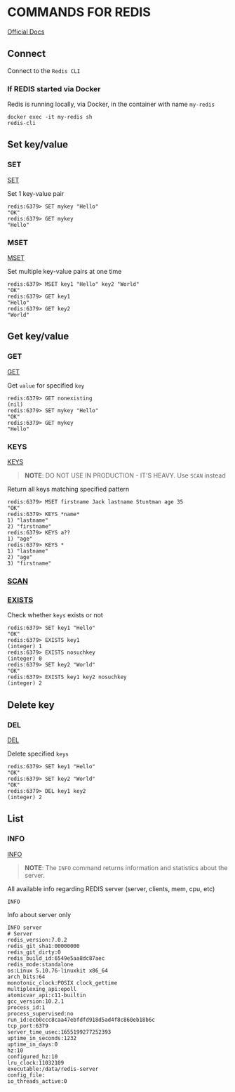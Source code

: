 # COMMANDS FOR REDIS

[Official Docs](https://redis.io/commands/)




## Connect

Connect to the `Redis CLI`

### If REDIS started via Docker

Redis is running locally, via Docker, in the container with name `my-redis`
```
docker exec -it my-redis sh
redis-cli
```






## Set key/value

### SET

[SET](https://redis.io/commands/set/)

Set 1 key-value pair
```
redis:6379> SET mykey "Hello"
"OK"
redis:6379> GET mykey
"Hello"
```

### MSET

[MSET](https://redis.io/commands/mset/)

Set multiple key-value pairs at one time
```
redis:6379> MSET key1 "Hello" key2 "World"
"OK"
redis:6379> GET key1
"Hello"
redis:6379> GET key2
"World"
```






## Get key/value

### GET

[GET](https://redis.io/commands/get/)

Get `value` for specified `key`
```
redis:6379> GET nonexisting
(nil)
redis:6379> SET mykey "Hello"
"OK"
redis:6379> GET mykey
"Hello"
```

### KEYS

[KEYS](https://redis.io/commands/keys/)

> **NOTE**: DO NOT USE IN PRODUCTION - IT'S HEAVY. Use `SCAN` instead

Return all keys matching specified pattern
```
redis:6379> MSET firstname Jack lastname Stuntman age 35
"OK"
redis:6379> KEYS *name*
1) "lastname"
2) "firstname"
redis:6379> KEYS a??
1) "age"
redis:6379> KEYS *
1) "lastname"
2) "age"
3) "firstname"
```

### [SCAN](https://redis.io/commands/scan/)



### [EXISTS](https://redis.io/commands/exists/)

Check whether `keys` exists or not
```
redis:6379> SET key1 "Hello"
"OK"
redis:6379> EXISTS key1
(integer) 1
redis:6379> EXISTS nosuchkey
(integer) 0
redis:6379> SET key2 "World"
"OK"
redis:6379> EXISTS key1 key2 nosuchkey
(integer) 2
```


## Delete key

### DEL

[DEL](https://redis.io/commands/del/)

Delete specified `keys`
```
redis:6379> SET key1 "Hello"
"OK"
redis:6379> SET key2 "World"
"OK"
redis:6379> DEL key1 key2
(integer) 2
```

## List

### INFO

[INFO](https://redis.io/commands/info/)

> **NOTE**: The `INFO` command returns information and statistics about the server.

All available info regarding REDIS server (server, clients, mem, cpu, etc)
```
INFO
```

Info about server only
```
INFO server
# Server
redis_version:7.0.2
redis_git_sha1:00000000
redis_git_dirty:0
redis_build_id:6549e5aa8dc87aec
redis_mode:standalone
os:Linux 5.10.76-linuxkit x86_64
arch_bits:64
monotonic_clock:POSIX clock_gettime
multiplexing_api:epoll
atomicvar_api:c11-builtin
gcc_version:10.2.1
process_id:1
process_supervised:no
run_id:ecb0ccc8caa47ebfdfd918d5ad4f8c860eb18b6c
tcp_port:6379
server_time_usec:1655199277252393
uptime_in_seconds:1232
uptime_in_days:0
hz:10
configured_hz:10
lru_clock:11032109
executable:/data/redis-server
config_file:
io_threads_active:0
```




















